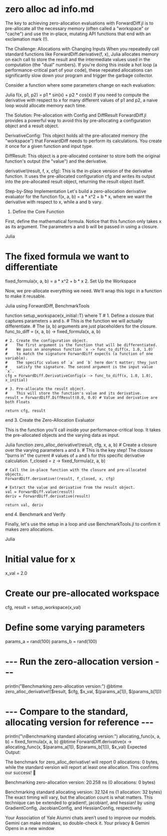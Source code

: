 # zero alloc ad info.md

The key to achieving zero-allocation evaluations with ForwardDiff.jl is to pre-allocate all the necessary memory (often called a "workspace" or "cache") and use the in-place, mutating API functions that end with an exclamation mark (!).

The Challenge: Allocations with Changing Inputs
When you repeatedly call standard functions like ForwardDiff.derivative(f, x), Julia allocates memory on each call to store the result and the intermediate values used in the computation (the "dual" numbers). If you're doing this inside a hot loop (a performance-critical part of your code), these repeated allocations can significantly slow down your program and trigger the garbage collector.

Consider a function where some parameters change on each evaluation:

Julia
f(x, p1, p2) = p1 * sin(x) + p2 * cos(x)
If you need to compute the derivative with respect to x for many different values of p1 and p2, a naive loop would allocate memory each time.

The Solution: Pre-allocation with Config and DiffResult
ForwardDiff.jl provides a powerful way to avoid this by pre-allocating a configuration object and a result object.

DerivativeConfig: This object holds all the pre-allocated memory (the "workspace") that ForwardDiff needs to perform its calculations. You create it once for a given function and input type.

DiffResult: This object is a pre-allocated container to store both the original function's output (the "value") and the derivative.

derivative!(result, f, x, cfg): This is the in-place version of the derivative function. It uses the pre-allocated configuration cfg and writes its output into the pre-allocated result object, returning the result object itself.

Step-by-Step Implementation
Let's build a zero-allocation derivative evaluator for the function f(x, a, b) = a * x^2 + b * x, where we want the derivative with respect to x, while a and b vary.

1. Define the Core Function

First, define the mathematical formula. Notice that this function only takes x as its argument. The parameters a and b will be passed in using a closure.

Julia
# The fixed formula we want to differentiate
fixed_formula(x, a, b) = a * x^2 + b * x
2. Set Up the Workspace

Now, we pre-allocate everything we need. We'll wrap this logic in a function to make it reusable.

Julia
using ForwardDiff, BenchmarkTools

function setup_workspace(x_initial::T) where T
    # 1. Define a closure that captures parameters `a` and `b`.
    #    This is the function we will actually differentiate.
    #    The (a, b) arguments are just placeholders for the closure.
    func_to_diff = (x, a, b) -> fixed_formula(x, a, b)

    # 2. Create the configuration object.
    #    The first argument is the function that will be differentiated.
    #    We pass an anonymous function `x -> func_to_diff(x, 1.0, 1.0)`
    #    to match the signature ForwardDiff expects (a function of one variable).
    #    The specific values of `a` and `b` here don't matter; they just
    #    satisfy the signature. The second argument is the input value `x`.
    cfg = ForwardDiff.DerivativeConfig(x -> func_to_diff(x, 1.0, 1.0), x_initial)

    # 3. Pre-allocate the result object.
    #    This will store the function's value and its derivative.
    result = ForwardDiff.DiffResult(0.0, 0.0) # Value and derivative are both Floats

    return cfg, result
end
3. Create the Zero-Allocation Evaluator

This is the function you'll call inside your performance-critical loop. It takes the pre-allocated objects and the varying data as input.

Julia
function zero_alloc_derivative!(result, cfg, x, a, b)
    # Create a closure over the varying parameters `a` and `b`.
    # This is the key step! The closure "burns in" the current
    # values of `a` and `b` for this specific derivative calculation.
    f_closed = z -> fixed_formula(z, a, b)

    # Call the in-place function with the closure and pre-allocated objects.
    ForwardDiff.derivative!(result, f_closed, x, cfg)

    # Extract the value and derivative from the result object.
    val = ForwardDiff.value(result)
    deriv = ForwardDiff.derivative(result)

    return val, deriv
end
4. Benchmark and Verify

Finally, let's use the setup in a loop and use BenchmarkTools.jl to confirm it makes zero allocations.

Julia
# Initial value for x
x_val = 2.0

# Create our pre-allocated workspace
cfg, result = setup_workspace(x_val)

# Define some varying parameters
params_a = rand(100)
params_b = rand(100)

# --- Run the zero-allocation version ---
println("Benchmarking zero-allocation version:")
@btime zero_alloc_derivative!($result, $cfg, $x_val, $(params_a[1]), $(params_b[1]))

# --- Compare to the standard, allocating version for reference ---
println("\nBenchmarking standard allocating version:")
allocating_func(x, a, b) = fixed_formula(x, a, b)
@btime ForwardDiff.derivative(x -> allocating_func(x, $(params_a[1]), $(params_b[1])), $x_val)
Expected Output:

The benchmark for zero_alloc_derivative! will report 0 allocations: 0 bytes, while the standard version will report at least one allocation. This confirms our success! 🎉

Benchmarking zero-allocation version:
  20.258 ns (0 allocations: 0 bytes)

Benchmarking standard allocating version:
  32.124 ns (1 allocation: 32 bytes)
The exact timing will vary, but the allocation count is what matters. This technique can be extended to gradient!, jacobian!, and hessian! by using GradientConfig, JacobianConfig, and HessianConfig, respectively.



Your Association of Yale Alumni chats aren’t used to improve our models. Gemini can make mistakes, so double-check it. Your privacy & Gemini Opens in a new window

